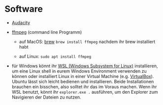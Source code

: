 # Software

- [Audacity](https://www.audacity.de/)
    
- [ffmpeg](https://ffmpeg.org/download.html)  (command line Programm)
    
    - auf MacOS:  [brew](https://brew.sh/)  `brew install ffmpeg`  nachdem ihr brew installiert habt
        
    - auf Linux:  `sudo apt install ffmpeg`
        
- für Windows könnt ihr  [WSL (Windows Subsystem for Linux)](https://docs.microsoft.com/de-de/windows/wsl/install-win10)  installieren, um eine Linux shell in eurem Windows Environment verwenden zu können oder installiert Linux in einer Virtual Machine (e.g.  [VirtualBox](https://www.virtualbox.org/)). Ubuntu lässt sich leicht bedienen und installieren. Beide Installationen brauchen ein bisschen, also solltet ihr das im Voraus machen. Wenn ihr WSL benutzt, könnt ihr `explorer.exe .` ausführen, um den Explorer zum Navigieren der Dateien zu nutzen.